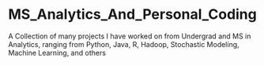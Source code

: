 # MS_Analytics_And_Personal_Coding
A Collection of many projects I have worked on from Undergrad and MS in Analytics, ranging from Python, Java, R, Hadoop, Stochastic Modeling, Machine Learning, and others
